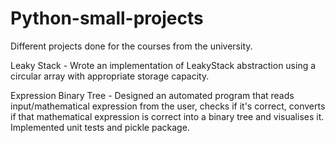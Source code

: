 # Python-small-projects
Different projects done for the courses from the university.

Leaky Stack - Wrote an implementation of LeakyStack abstraction using a circular array with appropriate storage capacity.

Expression Binary Tree - Designed an automated program that reads input/mathematical expression from the user, checks if it's correct, converts if that mathematical expression is correct into a binary tree and visualises it. Implemented unit tests and pickle package.
